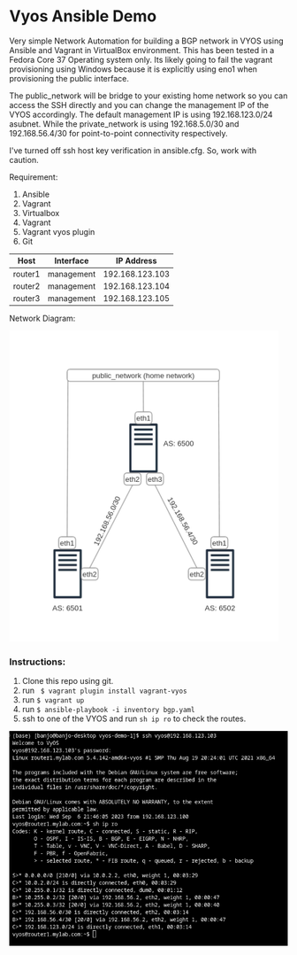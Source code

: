 # Vyos Ansible Demo

Very simple Network Automation for building a BGP network in VYOS using Ansible and Vagrant in VirtualBox environment. This has been tested in a Fedora Core 37 Operating system only. Its likely going to fail the vagrant provisioning using Windows because it is explicitly using eno1 when provisioning the public interface. 

The public_network will be bridge to your existing home network so you can access the SSH directly and you can change the management IP of the VYOS accordingly. The default management IP is using 192.168.123.0/24 asubnet. While the private_network is using 192.168.5.0/30 and 192.168.56.4/30 for point-to-point connectivity respectively. 

I've turned off ssh host key verification in ansible.cfg. So, work with caution.



Requirement:

1. Ansible
2. Vagrant
3. Virtualbox
4. Vagrant 
5. Vagrant vyos plugin 
6. Git

| Host    | Interface  | IP Address      |
| ------- | -----------| --------------- |
| router1 | management | 192.168.123.103 |
| router2 | management | 192.168.123.104 |
| router3 | management | 192.168.123.105 |


Network Diagram:

![diagram](images/diagram.png)


### Instructions:

1. Clone this repo using git.
2. run ``` $ vagrant plugin install vagrant-vyos```
3. run ``` $ vagrant up ```
4. run ``` $ ansible-playbook -i inventory bgp.yaml ```
5. ssh to one of the VYOS and run ``` sh ip ro ``` to check the routes.
   
![diagram](images/vyos_terminal.png)

